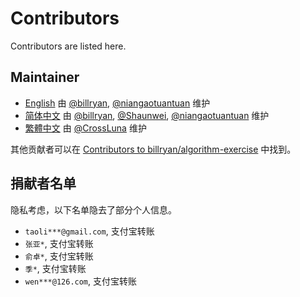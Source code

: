 # Contributors

Contributors are listed here.

## Maintainer

- [English](http://algorithm.yuanbin.me/en/index.html) 由 [@billryan](https://github.com/billryan), [@niangaotuantuan](https://github.com/niangaotuantuan) 维护
- [简体中文](http://algorithm.yuanbin.me/zh-hans/index.html) 由 [@billryan](https://github.com/billryan), [@Shaunwei](https://github.com/Shaunwei), [@niangaotuantuan](https://github.com/niangaotuantuan) 维护
- [繁體中文](http://algorithm.yuanbin.me/zh-tw/index.html) 由 [@CrossLuna](https://github.com/CrossLuna) 维护

其他贡献者可以在 [Contributors to billryan/algorithm-exercise](https://github.com/billryan/algorithm-exercise/graphs/contributors) 中找到。

## 捐献者名单

隐私考虑，以下名单隐去了部分个人信息。

- `taoli***@gmail.com`, 支付宝转账
- `张亚*`, 支付宝转账
- `俞卓*`, 支付宝转账
- `季*`, 支付宝转账
- `wen***@126.com`, 支付宝转账